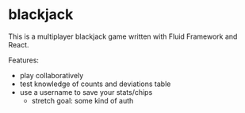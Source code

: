# blackjack

This is a multiplayer blackjack game written with Fluid Framework and React.

Features:
- play collaboratively
- test knowledge of counts and deviations table
- use a username to save your stats/chips
    - stretch goal: some kind of auth